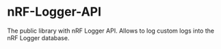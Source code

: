 nRF-Logger-API
==============

The public library with nRF Logger API. Allows to log custom logs into the nRF Logger database.
